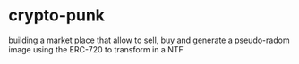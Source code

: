 # crypto-punk
building a market place that allow to sell, buy and generate a pseudo-radom image using the ERC-720 to transform in a NTF
